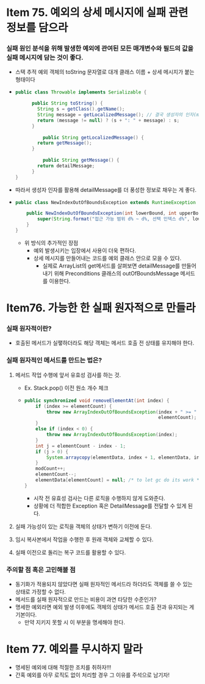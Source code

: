 # Item 75. 예외의 상세 메시지에 실패 관련 정보를 담으라

### 실패 원인 분석을 위해 발생한 예외에 관여된 모든 매개변수와 필드의 값을 실패 메시지에 담는 것이 좋다.

- 스택 추적 예외 객체의 toString 문자열로 대개 클래스 이름 + 상세 메시지가 붙는 형태이다

- ```java
  public class Throwable implements Serializable {
  
  	    public String toString() {
          String s = getClass().getName();
          String message = getLocalizedMessage(); // 결국 생성자의 인자(message) 출력
          return (message != null) ? (s + ": " + message) : s;
      	}
    		
    		public String getLocalizedMessage() {
          return getMessage();
      	}
    		
    		public String getMessage() {
          return detailMessage;
      	}
  }
  ```

- 따라서 생성자 인자를 활용해 detailMessage를 더 풍성한 정보로 채우는 게 좋다.

- ```java
  public class NewIndexOutOfBoundsException extends RuntimeException {
  
      public NewIndexOutOfBoundsException(int lowerBound, int upperBound, int index) {
          super(String.format("접근 가능 범위 d% ~ d%, 선택 인덱스 d%", lowerBound, upperBound, index));
      }
  }
  ```
  - 위 방식의 추가적인 장점
    - 예외 발생시키는 입장에서 사용이 더욱 편하다.
    - 상세 메시지를 만들어내는 코드를 예외 클래스 안으로 모을 수 있다.
      - 실제로 ArrayList의 get메서드를 살펴보면 detailMessage를 만들어내기 위해 Preconditions 클래스의 outOfBoundsMessage 메서드를 이용한다.





# Item76. 가능한 한 실패 원자적으로 만들라

### 실패 원자적이란?

- 호출된 메서드가 실퍃하더라도 해당 객체는 메서드 호출 전 상태를 유지해야 한다.



### 실패 원자적인 메서드를 만드는 법은?

1. 메서드 작업 수행에 앞서 유효성 검사를 하는 것.

   - Ex. Stack.pop() 이전 원소 개수 체크

   - ```java
     public synchronized void removeElementAt(int index) {
         if (index >= elementCount) {
             throw new ArrayIndexOutOfBoundsException(index + " >= " +
                                                      elementCount);
         }
         else if (index < 0) {
             throw new ArrayIndexOutOfBoundsException(index);
         }
         int j = elementCount - index - 1;
         if (j > 0) {
             System.arraycopy(elementData, index + 1, elementData, index, j);
         }
         modCount++;
         elementCount--;
         elementData[elementCount] = null; /* to let gc do its work */
     }
     ```

     - 시작 전 유효성 검사는 다른 로직을 수행하지 않게 도와준다.
     - 상황에 더 적합한 Exception 혹은 DetailMessage를 전달할 수 있게 된다.

2. 실패 가능성이 있는 로직을 객체의 상태가 변하기 이전에 둔다.

3. 임시 복사본에서 작업을 수행한 후 원래 객체와 교체할 수 있다.
4. 실패 이전으로 돌리는 복구 코드를 활용할 수 있다.





### 주의할 점 혹은 고민해볼 점

- 동기화가 적용되지 않았다면 실패 원자적인 메서드라 하더라도 객체를 쓸 수 있는 상태로 가정할 수 없다.
- 메서드를 실패 원자적으로 만드는 비용이 과연 타당한 수준인가?
- 명세한 예외라면 예외 발생 이후에도 객체의 상태가 메서드 호출 전과 유지되는 게 기본이다.
  - 만약 지키지 못할 시 이 부분을 명세해야 한다.





# Item 77. 예외를 무시하지 말라

- 명세된 예외에 대해 적절한 조치를 취하자!!!
- 간혹 예외를 아무 로직도 없이 처리할 경우 그 이유를 주석으로 남기자!

